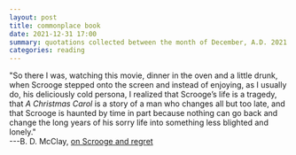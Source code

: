 ```yaml
---
layout: post
title: commonplace book
date: 2021-12-31 17:00
summary: quotations collected between the month of December, A.D. 2021
categories: reading
---
```


"So there I was, watching this movie, dinner in the oven and a little drunk, when Scrooge stepped onto the screen and instead of enjoying, as I usually do, his deliciously cold persona, I realized that Scrooge’s life is a tragedy, that *A Christmas Carol* is a story of a man who changes all but too late, and that Scrooge is haunted by time in part because nothing can go back and change the long years of his sorry life into something less blighted and lonely."\
---B. D. McClay, [on Scrooge and regret](https://web.archive.org/web/20181203122047/https://www.weeklystandard.com/b-d-mcclay/charles-dickens-and-the-muppet-christmas-carol-my-ebenezer)